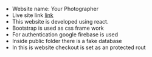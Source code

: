 * Website name: Your Photographer
* Live site link [link](https://photographer-osama.firebaseapp.com/)
* This website is developed using react.
* Bootstrap is used as css frame work
* For authentication google firebase is used
* Inside public folder there is a fake database
* In this is website checkout is set as an protected rout
 